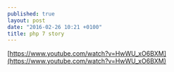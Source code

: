 ```yaml
---
published: true
layout: post
date: "2016-02-26 10:21 +0100"
title: php 7 story
---
```


[https://www.youtube.com/watch?v=HwWU_xO6BXM](https://www.youtube.com/watch?v=HwWU_xO6BXM)
